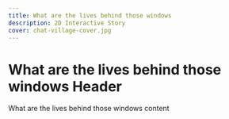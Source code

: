 ```yaml
---
title: What are the lives behind those windows
description: 2D Interactive Story
cover: chat-village-cover.jpg
---
```


# What are the lives behind those windows Header

What are the lives behind those windows content
